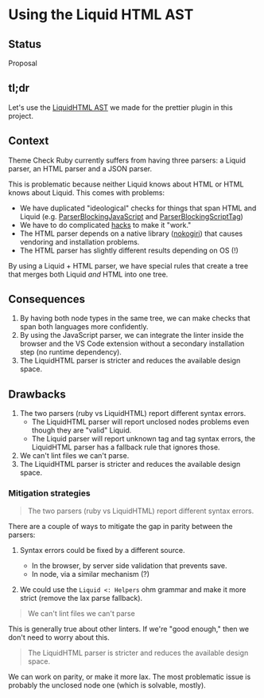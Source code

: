 # Using the Liquid HTML AST

## Status

Proposal

## tl;dr

Let's use the [LiquidHTML AST](https://github.com/Shopify/prettier-plugin-liquid/blob/v1.0.6/src/parser/stage-2-ast.ts#L90-L110) we made for the prettier plugin in this project.

## Context

Theme Check Ruby currently suffers from having three parsers: a Liquid parser, an HTML parser and a JSON parser.

This is problematic because neither Liquid knows about HTML or HTML knows about Liquid. This comes with problems:

- We have duplicated "ideological" checks for things that span HTML and Liquid (e.g. [ParserBlockingJavaScript](https://github.com/Shopify/theme-check/blob/bf8f05fb4cd214bea2a0e40a04827c63815edfc5/docs/checks/parser_blocking_javascript.md) and [ParserBlockingScriptTag](https://github.com/Shopify/theme-check/blob/bf8f05fb4cd214bea2a0e40a04827c63815edfc5/docs/checks/parser_blocking_script_tag.md))
- We have to do complicated [hacks](https://github.com/Shopify/theme-check/blob/bf8f05fb4cd214bea2a0e40a04827c63815edfc5/lib/theme_check/html_node.rb#L14-L61) to make it "work."
- The HTML parser depends on a native library ([nokogiri](https://nokogiri.org/)) that causes vendoring and installation problems.
- The HTML parser has slightly different results depending on OS (!)

By using a Liquid + HTML parser, we have special rules that create a tree that merges both Liquid _and_ HTML into one tree.

## Consequences

1. By having both node types in the same tree, we can make checks that span both languages more confidently.
2. By using the JavaScript parser, we can integrate the linter inside the browser and the VS Code extension without a secondary installation step (no runtime dependency).
3. The LiquidHTML parser is stricter and reduces the available design space.

## Drawbacks

1. The two parsers (ruby vs LiquidHTML) report different syntax errors.
   - The LiquidHTML parser will report unclosed nodes problems even though they are "valid" Liquid.
   - The Liquid parser will report unknown tag and tag syntax errors, the LiquidHTML parser has a fallback rule that ignores those.
2. We can't lint files we can't parse.
3. The LiquidHTML parser is stricter and reduces the available design space.

### Mitigation strategies

> The two parsers (ruby vs LiquidHTML) report different syntax errors.

There are a couple of ways to mitigate the gap in parity between the parsers:

1. Syntax errors could be fixed by a different source.
   - In the browser, by server side validation that prevents save.
   - In node, via a similar mechanism (?)

2. We could use the `Liquid <: Helpers` ohm grammar and make it more strict (remove the lax parse fallback).

> We can't lint files we can't parse

This is generally true about other linters. If we're "good enough," then we don't need to worry about this.

> The LiquidHTML parser is stricter and reduces the available design space.

We can work on parity, or make it more lax. The most problematic issue is probably the unclosed node one (which is solvable, mostly).
